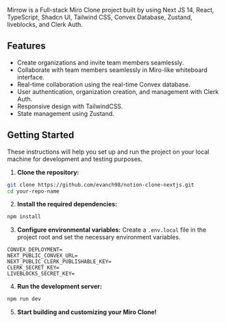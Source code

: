 
Mirrow is a Full-stack Miro Clone project built by using Next JS 14, React, TypeScript, Shadcn UI, Tailwind CSS, Convex Database, Zustand, liveblocks, and Clerk Auth.

## Features

- Create organizations and invite team members seamlessly.
- Collaborate with team members seamlessly in Miro-like whiteboard interface.
- Real-time collaboration using the real-time Convex database.
- User authentication, organization creation, and management with Clerk Auth.
- Responsive design with TailwindCSS.
- State management using Zustand.

## Getting Started

These instructions will help you set up and run the project on your local machine for development and testing purposes.

1. **Clone the repository:**

```bash
git clone https://github.com/evanch98/notion-clone-nextjs.git
cd your-repo-name
```

2. **Install the required dependencies:**

```bash
npm install
```

3. **Configure environmental variables:**
   Create a `.env.local` file in the project root and set the necessary environment variables.

```
CONVEX_DEPLOYMENT=
NEXT_PUBLIC_CONVEX_URL=
NEXT_PUBLIC_CLERK_PUBLISHABLE_KEY=
CLERK_SECRET_KEY=
LIVEBLOCKS_SECRET_KEY=
```

4. **Run the development server:**

```bash
npm run dev
```

5. **Start building and customizing your Miro Clone!**
